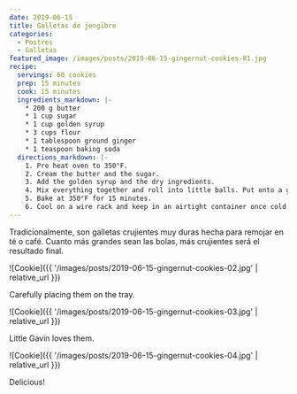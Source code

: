 ```yaml
---
date: 2019-06-15
title: Galletas de jengibre
categories:
  - Postres
  - Galletas
featured_image: /images/posts/2019-06-15-gingernut-cookies-01.jpg
recipe:
  servings: 60 cookies
  prep: 15 minutes
  cook: 15 minutes
  ingredients_markdown: |-
    * 200 g butter
    * 1 cup sugar
    * 1 cup golden syrup
    * 3 cups flour
    * 1 tablespoon ground ginger
    * 1 teaspoon baking soda
  directions_markdown: |-
    1. Pre heat oven to 350°F.
    2. Cream the butter and the sugar.
    3. Add the golden syrup and the dry ingredients.
    4. Mix everything together and roll into little balls. Put onto a greased baking tray, pressing the balls down very slightly with a fork.
    5. Bake at 350°F for 15 minutes.
    6. Cool on a wire rack and keep in an airtight container once cold.
---
```

Tradicionalmente, son galletas crujientes muy duras hecha para remojar en té o café. Cuanto más grandes sean las bolas, más crujientes será el resultado final.

![Cookie]({{ '/images/posts/2019-06-15-gingernut-cookies-02.jpg' | relative_url }})

Carefully placing them on the tray.

![Cookie]({{ '/images/posts/2019-06-15-gingernut-cookies-03.jpg' | relative_url }})

Little Gavin loves them.

![Cookie]({{ '/images/posts/2019-06-15-gingernut-cookies-04.jpg' | relative_url }})

Delicious!
